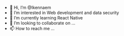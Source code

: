 - 👋 Hi, I’m @Ikennaem
- 👀 I’m interested in Web development and data security
- 🌱 I’m currently learning React Native
- 💞️ I’m looking to collaborate on ...
- 📫 How to reach me ...

<!---
Ikennaem/Ikennaem is a ✨ special ✨ repository because its `README.md` (this file) appears on your GitHub profile.
You can click the Preview link to take a look at your changes.
--->
